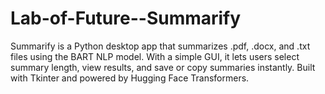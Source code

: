 # Lab-of-Future--Summarify
Summarify is a Python desktop app that summarizes .pdf, .docx, and .txt files using the BART NLP model. With a simple GUI, it lets users select summary length, view results, and save or copy summaries instantly. Built with Tkinter and powered by Hugging Face Transformers.
